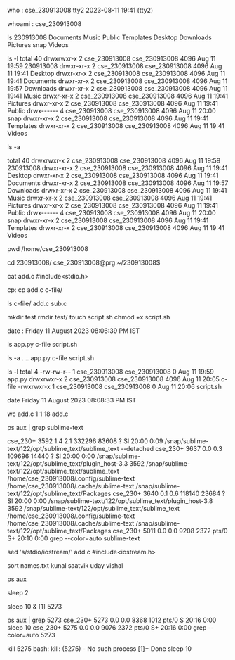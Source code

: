 
who : 
cse_230913008 tty2         2023-08-11 19:41 (tty2)

whoami : cse_230913008

ls 
230913008  Documents  Music     Public  Templates
Desktop    Downloads  Pictures  snap    Videos

ls -l
total 40
drwxrwxr-x 2 cse_230913008 cse_230913008 4096 Aug 11 19:59 230913008
drwxr-xr-x 2 cse_230913008 cse_230913008 4096 Aug 11 19:41 Desktop
drwxr-xr-x 2 cse_230913008 cse_230913008 4096 Aug 11 19:41 Documents
drwxr-xr-x 2 cse_230913008 cse_230913008 4096 Aug 11 19:57 Downloads
drwxr-xr-x 2 cse_230913008 cse_230913008 4096 Aug 11 19:41 Music
drwxr-xr-x 2 cse_230913008 cse_230913008 4096 Aug 11 19:41 Pictures
drwxr-xr-x 2 cse_230913008 cse_230913008 4096 Aug 11 19:41 Public
drwx------ 4 cse_230913008 cse_230913008 4096 Aug 11 20:00 snap
drwxr-xr-x 2 cse_230913008 cse_230913008 4096 Aug 11 19:41 Templates
drwxr-xr-x 2 cse_230913008 cse_230913008 4096 Aug 11 19:41 Videos


ls -a

total 40
drwxrwxr-x 2 cse_230913008 cse_230913008 4096 Aug 11 19:59 230913008
drwxr-xr-x 2 cse_230913008 cse_230913008 4096 Aug 11 19:41 Desktop
drwxr-xr-x 2 cse_230913008 cse_230913008 4096 Aug 11 19:41 Documents
drwxr-xr-x 2 cse_230913008 cse_230913008 4096 Aug 11 19:57 Downloads
drwxr-xr-x 2 cse_230913008 cse_230913008 4096 Aug 11 19:41 Music
drwxr-xr-x 2 cse_230913008 cse_230913008 4096 Aug 11 19:41 Pictures
drwxr-xr-x 2 cse_230913008 cse_230913008 4096 Aug 11 19:41 Public
drwx------ 4 cse_230913008 cse_230913008 4096 Aug 11 20:00 snap
drwxr-xr-x 2 cse_230913008 cse_230913008 4096 Aug 11 19:41 Templates
drwxr-xr-x 2 cse_230913008 cse_230913008 4096 Aug 11 19:41 Videos

pwd
/home/cse_230913008

cd 230913008/
cse_230913008@prg:~/230913008$ 

cat add.c 
#include<stdio.h>

cp:
cp add.c c-file/

ls c-file/
add.c  sub.c

mkdir test
rmdir test/
touch script.sh
chmod +x script.sh 

date : Friday 11 August 2023 08:06:39 PM IST

ls
app.py  c-file  script.sh

ls -a
.  ..  app.py  c-file  script.sh


ls -l
total 4
-rw-rw-r-- 1 cse_230913008 cse_230913008    0 Aug 11 19:59 app.py
drwxrwxr-x 2 cse_230913008 cse_230913008 4096 Aug 11 20:05 c-file
-rwxrwxr-x 1 cse_230913008 cse_230913008    0 Aug 11 20:06 script.sh

date
Friday 11 August 2023 08:08:33 PM IST

wc add.c 
 1  1 18 add.c

ps aux | grep sublime-text

cse_230+    3592  1.4  2.1 332296 83608 ?        Sl   20:00   0:09 /snap/sublime-text/122/opt/sublime_text/sublime_text --detached
cse_230+    3637  0.0  0.3 109696 14440 ?        Sl   20:00   0:00 /snap/sublime-text/122/opt/sublime_text/plugin_host-3.3 3592 /snap/sublime-text/122/opt/sublime_text/sublime_text /home/cse_230913008/.config/sublime-text /home/cse_230913008/.cache/sublime-text /snap/sublime-text/122/opt/sublime_text/Packages
cse_230+    3640  0.1  0.6 118140 23684 ?        Sl   20:00   0:00 /snap/sublime-text/122/opt/sublime_text/plugin_host-3.8 3592 /snap/sublime-text/122/opt/sublime_text/sublime_text /home/cse_230913008/.config/sublime-text /home/cse_230913008/.cache/sublime-text /snap/sublime-text/122/opt/sublime_text/Packages
cse_230+    5011  0.0  0.0   9208  2372 pts/0    S+   20:10   0:00 grep --color=auto sublime-text


sed 's/stdio/iostream/' add.c 
#include<iostream.h>


sort names.txt 
kunal
saatvik
uday
vishal

ps aux

sleep 2

sleep 10 &
[1] 5273

ps aux | grep 5273
cse_230+    5273  0.0  0.0   8368  1012 pts/0    S    20:16   0:00 sleep 10
cse_230+    5275  0.0  0.0   9076  2372 pts/0    S+   20:16   0:00 grep --color=auto 5273


kill 5275
bash: kill: (5275) - No such process
[1]+  Done                    sleep 10
